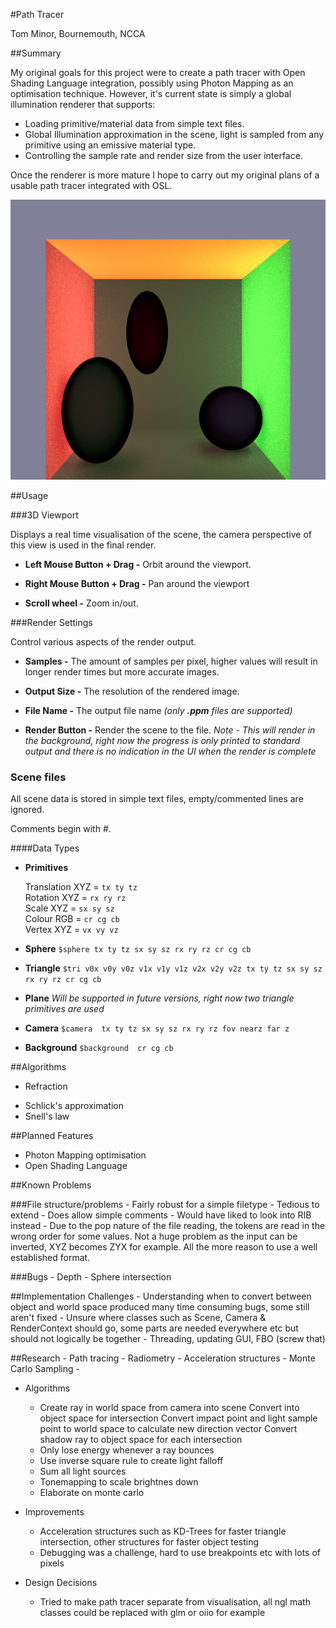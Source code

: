 #Path Tracer

Tom Minor, Bournemouth, NCCA


##Summary

My original goals for this project were to create a path tracer with Open Shading Language integration, possibly using Photon Mapping as an optimisation technique. However, it's current state is simply a global illumination renderer that supports:

- Loading primitive/material data from simple text files.
- Global Illumination approximation in the scene, light is sampled from any primitive using an emissive material type.
- Controlling the sample rate and render size from the user interface.

Once the renderer is more mature I hope to carry out my original plans of a usable path tracer integrated with OSL.

![Alt text](/examples/example.png?raw=true "Example")

##Usage

###3D Viewport

Displays a real time visualisation of the scene, the camera perspective of this view is used in the final render.

+ **Left Mouse Button + Drag -** Orbit around the viewport.

+ **Right Mouse Button + Drag -** Pan around the viewport

+ **Scroll wheel -** Zoom in/out.

###Render Settings

Control various aspects of the render output.

+ **Samples -** The amount of samples per pixel, higher values will result in longer render times but more accurate images.

+ **Output Size -** The resolution of the rendered image.

+ **File Name -** The output file name *(only **.ppm** files are supported)*

+ **Render Button -** Render the scene to the file. *Note - This will render in the background, right now the progress is only printed to standard output and there is no indication in the UI when the render is complete*

### Scene files

All scene data is stored in simple text files, empty/commented lines are ignored.

Comments begin with #.

####Data Types

+ **Primitives**

   Translation XYZ = `tx ty tz`<br>
   Rotation XYZ = `rx ry rz`<br>
   Scale XYZ = `sx sy sz`<br>
   Colour RGB = `cr cg cb`<br>
   Vertex XYZ = `vx vy vz`<br>
 + **Sphere**  `$sphere tx ty tz sx sy sz rx ry rz cr cg cb `
 + **Triangle** `$tri v0x v0y v0z v1x v1y v1z v2x v2y v2z tx ty tz sx sy sz rx ry rz cr cg cb`
 + **Plane** *Will be supported in future versions, right now two triangle primitives are used*

+ **Camera** `$camera  tx ty tz sx sy sz rx ry rz fov nearz far z`
+ **Background** `$background  cr cg cb`

##Algorithms

+ Refraction
- Schlick's approximation
- Snell's law

##Planned Features
- Photon Mapping optimisation
- Open Shading Language

##Known Problems

###File structure/problems
	- Fairly robust for a simple filetype
	- Tedious to extend
	- Does allow simple comments
	- Would have liked to look into RIB instead
	- Due to the pop nature of the file reading, the tokens are read in the wrong order for some values. Not a huge problem as the input can be inverted, XYZ becomes ZYX for example. All the more reason to use a well established format.

###Bugs
	- Depth
	- Sphere intersection

##Implementation Challenges
	- Understanding when to convert between object and world space produced many time consuming bugs, some still aren't fixed
	- Unsure where classes such as Scene, Camera & RenderContext should go, some parts are needed everywhere etc but should not logically be together
	- Threading, updating GUI, FBO (screw that)

##Research
	- Path tracing
	- Radiometry
	- Acceleration structures
	- Monte Carlo Sampling
	- 

+ Algorithms
	- Create ray in world space from camera into scene
	  Convert into object space for intersection
	  Convert impact point and light sample point to world space to calculate new direction vector
	  Convert shadow ray to object space for each intersection
	- Only lose energy whenever a ray bounces
	- Use inverse square rule to create light falloff
	- Sum all light sources
	- Tonemapping to scale brightnes down
	- Elaborate on monte carlo


+ Improvements
	- Acceleration structures such as KD-Trees for faster triangle intersection, other structures for faster object testing
	- Debugging was a challenge, hard to use breakpoints etc with lots of pixels


+ Design Decisions
	- Tried to make path tracer separate from visualisation, all ngl math classes could be replaced with glm or oiio for example

